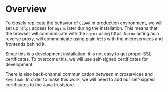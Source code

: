 # Overview
To closely replicate the behavior of `CEDAR` in production environment, we will set up `https` access for `nginx` later during the installation.
This means that the browser will communicate with the `nginx` using https.
`Nginx` acting as a reverse proxy, will communicate using plain `http` with the microservices and frontends behind it.

Since this is a development installation, it is not easy to get proper SSL certificates.
To overcome this, we will use self-signed certificates for development.

There is also back-channel communication between microservices and `Keycloak`.
In order to make this work, we will need to add our self-signed certificates to the Java truststore. 
